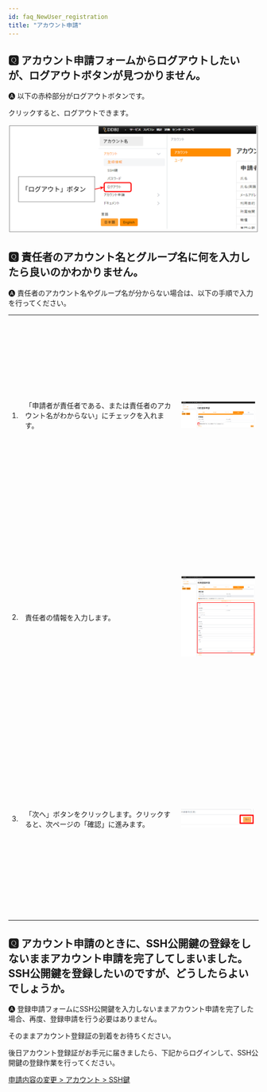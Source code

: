```yaml
---
id: faq_NewUser_registration
title: "アカウント申請"
---
```


## &#x1F180; アカウント申請フォームからログアウトしたいが、ログアウトボタンが見つかりません。

&#x1F150; 以下の赤枠部分がログアウトボタンです。

クリックすると、ログアウトできます。

![](logout_button.png)


## &#x1F180; 責任者のアカウント名とグループ名に何を入力したら良いのかわかりません。

&#x1F150; 責任者のアカウント名やグループ名が分からない場合は、以下の手順で入力を行ってください。 

<table>
<tr>
<td>1.</td>
<td width="300">「申請者が責任者である、または責任者のアカウント名がわからない」にチェックを入れます。</td>
<td height="400">

![](ResponsiblePerson_1.png)

</td>
</tr>
<tr>
<td>2.</td>
<td width="300">責任者の情報を入力します。</td>
<td height="400">

![](ResponsiblePerson_2.png)

</td>
</tr>
<tr>
<td>3.</td>
<td width="300">「次へ」ボタンをクリックします。クリックすると、次ページの「確認」に進みます。</td>
<td height="400">

![](ResponsiblePerson_3.png)

</td>
</tr>
</table>


## &#x1F180; アカウント申請のときに、SSH公開鍵の登録をしないままアカウント申請を完了してしまいました。SSH公開鍵を登録したいのですが、どうしたらよいでしょうか。

&#x1F150; 登録申請フォームにSSH公開鍵を入力しないままアカウント申請を完了した場合、再度、登録申請を行う必要はありません。

そのままアカウント登録証の到着をお待ちください。

後日アカウント登録証がお手元に届きましたら、下記からログインして、SSH公開鍵の登録作業を行ってください。

[<u>申請内容の変更 > アカウント > SSH鍵</u>](/application/registration/#申請内容の変更)

